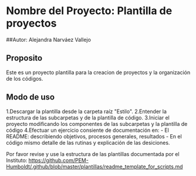 # Nombre del Proyecto: Plantilla de proyectos
##Autor: Alejandra Narváez Vallejo

## Proposito
Este es un proyecto plantilla para la creacion de proyectos y la organización de los códigos.

## Modo de uso
1.Descargar la plantilla desde la carpeta raíz "Estilo". 
2.Entender la estructura de las subcarpetas y de la plantilla de código.
3.Iniciar el proyecto modificando los componentes de las subcarpetas y la plantilla de código
4.Efectuar un ejercicio consiente de documentación en: 
	- El README: describiendo objetivos, procesos generales, resultados
	- En el código mismo detalle de las rutinas y explicación de las desiciones.


Por favor revise y use la estructura de las plantillas documentada por el Instituto: 
https://github.com/PEM-Humboldt/.github/blob/master/plantillas/readme_template_for_scripts.md

